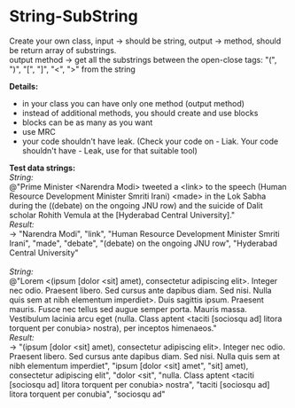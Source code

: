 # String-SubString
Create your own class, input -> should be string, output -> method, should be return array of substrings.</br>
output method -> get all the substrings between the open-close tags: "(", ")", "[", "]", "<", ">" from the string</br>

<b>Details:</b></br>
- in your class you can have only one method (output method)</br>
- instead of additional methods, you should create and use blocks</br>
- blocks can be as many as you want</br>
- use MRC</br>
- your code shouldn't have leak. (Check your code on - Liak. Your code shouldn't have - Leak, use for that suitable tool)</br>

<b>Test data strings:</b></br>
<i>String:</i></br>
@"Prime Minister \<Narendra Modi\> tweeted a \<link\> to the speech (Human Resource Development Minister Smriti Irani) \<made\> in the Lok Sabha during the ((debate) on the ongoing JNU row) and the suicide of Dalit scholar Rohith Vemula at the [Hyderabad Central University]."</br> 
<i>Result:</i>  
-> "Narendra Modi", "link", "Human Resource Development Minister Smriti Irani", "made", "debate", "(debate) on the ongoing JNU row", "Hyderabad Central University"</br></br>
<i>String:</i></br>
@"Lorem \<(ipsum [dolor \<sit] amet), consectetur adipiscing elit\>. Integer nec odio. Praesent libero. Sed cursus ante dapibus diam. Sed nisi. Nulla quis sem at nibh elementum imperdiet\>. Duis sagittis ipsum. Praesent mauris. Fusce nec tellus sed augue semper porta. Mauris massa. Vestibulum lacinia arcu eget (nulla. Class aptent \<taciti [sociosqu ad] litora torquent per conubia\> nostra), per inceptos himenaeos."</br>
<i>Result:</i>  
-> "(ipsum [dolor <sit] amet), consectetur adipiscing elit>. Integer nec odio. Praesent libero. Sed cursus ante dapibus diam. Sed nisi. Nulla quis sem at nibh elementum imperdiet", "ipsum [dolor <sit] amet", "sit] amet), consectetur adipiscing elit", "dolor <sit", "nulla. Class aptent <taciti [sociosqu ad] litora torquent per conubia> nostra", "taciti [sociosqu ad] litora torquent per conubia", "sociosqu ad"</br>
